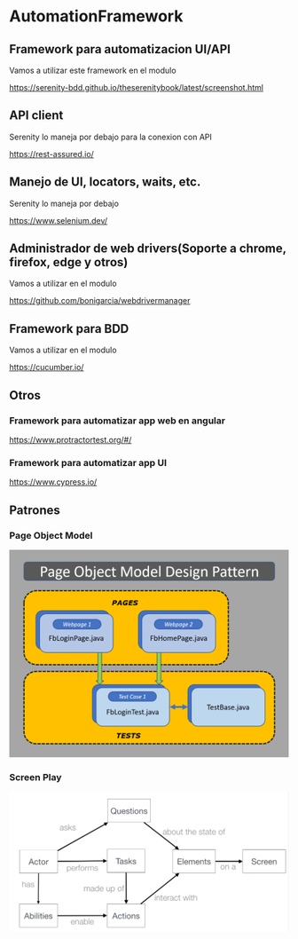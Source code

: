 # AutomationFramework

## Framework para automatizacion UI/API

Vamos a utilizar este framework en el modulo

https://serenity-bdd.github.io/theserenitybook/latest/screenshot.html

## API client

Serenity lo maneja por debajo para la conexion con API

https://rest-assured.io/

## Manejo de UI, locators, waits, etc.

Serenity lo maneja por debajo

https://www.selenium.dev/

## Administrador de web drivers(Soporte a chrome, firefox, edge y otros)

Vamos a utilizar en el modulo

https://github.com/bonigarcia/webdrivermanager

## Framework para BDD

Vamos a utilizar en el modulo

https://cucumber.io/

## Otros

### Framework para automatizar app web en angular

https://www.protractortest.org/#/

### Framework para automatizar app UI

https://www.cypress.io/

## Patrones

### Page Object Model

![Page Object Model](doc/img/PageObjectModelDesignPattern.png)

### Screen Play

![Screen Play](doc/img/ScreenPlayWorkFlow.png)